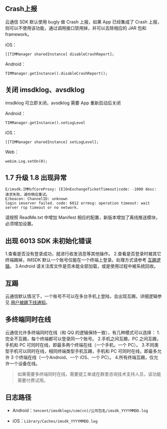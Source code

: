 ## Crash上报

云通信 SDK 默认使用 bugly 做 Crash 上报，如果 App 已经集成了 Crash 上报，则可以不使用该功能，通过调用接口禁用掉，并可以去除相应的 JAR 包和 framework。

iOS：

```
[[TIMManager sharedInstance] disableCrashReport];
```

Android：

```
TIMManager.getInstance().disableCrashReport();
```

## 关闭 imsdklog、avsdklog

imsdklog 可立即关闭，avsdklog 需要 App 重新启动后关闭

Android：

```
TIMManager.getInstance().setLogLevel
```

iOS：

```
[[TIMManager sharedInstance] setLogLevel];
```

Web：

```
webim.Log.setOn(0);
```

## 1.7 升级 1.8 出现异常

```
E/imsdk.IMMsfCoreProxy: [E]OnExchangeTicketTimeout|code: -1000 desc: 请求失败，请你稍后重试。
E/beacon: ChannelID: unknown
login imserver failed. code: 6012 errmsg: operation timeout: wait server rsp timeout or no network.
```

请按照 ReadMe.txt 中增加 Manifest 相应的配置，新版本增加了离线推送模块，必须增加设置。

## 出现 6013 SDK 未初始化错误

1.查看是否没有登录成功，就进行收发消息等其他操作。
2.查看是否登录时被其它终端踢掉，IMSDK 默认一个账号仅能在一个终端上登录。处理方式请参考 [互踢逻辑](/doc/product/269/初始化（Android%20SDK）#5-.E7.94.A8.E6.88.B7.E7.8A.B6.E6.80.81.E5.8F.98.E6.9B.B4.EF.BC.88.E4.BA.92.E8.B8.A2.EF.BC.89)。
3.Android 请关注库文件是否未能全部加载，或是使用过程中被系统回收。

## 互踢

云通信默认情况下，一个账号不可以在多台手机上登陆，会出现互踢，详细逻辑参见 [用户被踢下线通知](/doc/product/269/1559#.E7.94.A8.E6.88.B7.E8.A2.AB.E8.B8.A2.E4.B8.8B.E7.BA.BF.E9.80.9A.E7.9F.A5)。

## 多终端同时在线

云通信允许多终端同时在线（和 QQ 的逻辑保持一致），有几种模式可以选择：
1.完全不互踢，每个终端都可以登录同一个账号。
2.手机之间互踢，PC 之间互踢，手机和 PC 可同时在线，即最多两个终端在线（一个手机，一个 PC）。
3.不同类型手机可以同时在线，相同终端类型手机互踢，手机和 PC 可同时在线，即最多允许 3 个终端在线（一个Android、一个 iOS、一个 PC）。
4.所有终端互踢，仅允许一个设备在线。

> 如果需要多终端同时在线，需要提工单或在群里咨询技术支持人员，该功能需要付费试用。

## 日志路径

- Android：`tencent/imsdklogs/com(cn)/公司包名/imsdk_YYYYMMDD.log`

- iOS：`Library/Caches/imsdk_YYYYMMDD.log`
